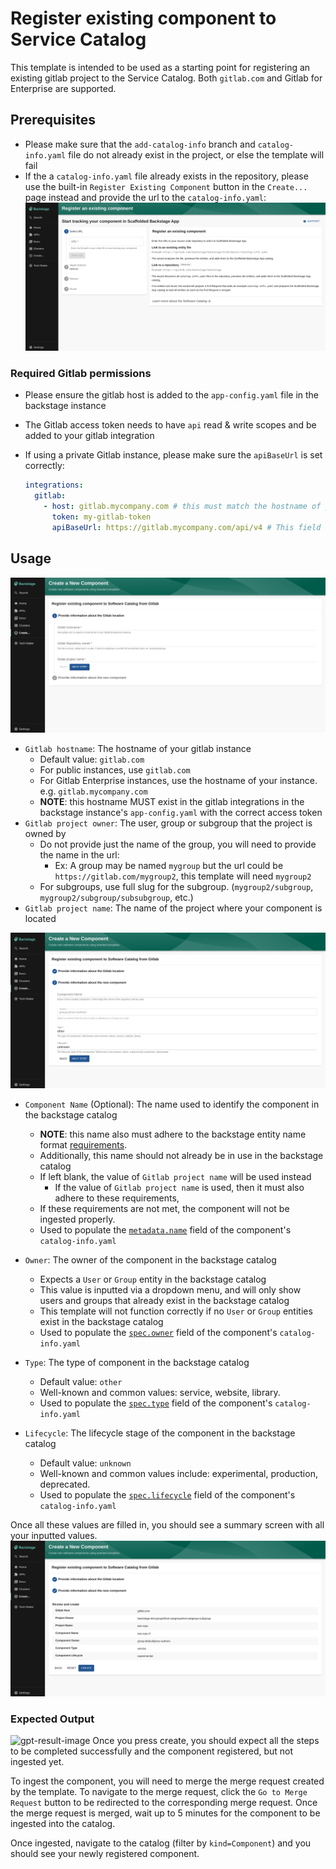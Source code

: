# Register existing component to Service Catalog

This template is intended to be used as a starting point for registering an existing gitlab project to the Service Catalog. Both `gitlab.com` and Gitlab for Enterprise are supported.

## Prerequisites

- Please make sure that the `add-catalog-info` branch and `catalog-info.yaml` file do not already exist in the project, or else the template will fail
- If the a `catalog-info.yaml` file already exists in the repository, please use the built-in `Register Existing Component` button in the `Create...` page instead and provide the url to the `catalog-info.yaml`:
  ![Built-in Register Existing Component](./images/built-in-register-existing-component.png)

### Required Gitlab permissions

- Please ensure the gitlab host is added to the `app-config.yaml` file in the backstage instance
- The Gitlab access token needs to have `api` read & write scopes and be added to your gitlab integration
- If using a private Gitlab instance, please make sure the `apiBaseUrl` is set correctly:

  ```yaml
  integrations:
    gitlab:
      - host: gitlab.mycompany.com # this must match the hostname of your gitlab instance
        token: my-gitlab-token
        apiBaseUrl: https://gitlab.mycompany.com/api/v4 # This field is optional if host is `gitlab.com`
  ```

## Usage

![gitlab-location-info-image](./images/gitlab-location-info.png)

- `Gitlab hostname`: The hostname of your gitlab instance
  - Default value: `gitlab.com`
  - For public instances, use `gitlab.com`
  - For Gitlab Enterprise instances, use the hostname of your instance. e.g. `gitlab.mycompany.com`
  - **NOTE**: this hostname MUST exist in the gitlab integrations in the backstage instance's `app-config.yaml` with the correct access token
- `Gitlab project owner`: The user, group or subgroup that the project is owned by
  - Do not provide just the name of the group, you will need to provide the name in the url:
    - Ex: A group may be named `mygroup` but the url could be `https://gitlab.com/mygroup2`, this template will need `mygroup2`
  - For subgroups, use full slug for the subgroup. (`mygroup2/subgroup`, `mygroup2/subgroup/subsubgroup`, etc.)
- `Gitlab project name`: The name of the project where your component is located

![gitlab-component-info-image](./images/gitlab-component-info.png)

- `Component Name` (Optional): The name used to identify the component in the backstage catalog
  - **NOTE**: this name also must adhere to the backstage entity name format [requirements](https://github.com/backstage/backstage/blob/master/docs/architecture-decisions/adr002-default-catalog-file-format.md#name).
  - Additionally, this name should not already be in use in the backstage catalog
  - If left blank, the value of `Gitlab project name` will be used instead
    - If the value of `Gitlab project name` is used, then it must also adhere to these requirements,
  - If these requirements are not met, the component will not be ingested properly.
  - Used to populate the [`metadata.name`](https://backstage.io/docs/features/software-catalog/descriptor-format/#specowner-required) field of the component's `catalog-info.yaml`
- `Owner`: The owner of the component in the backstage catalog

  - Expects a `User` or `Group` entity in the backstage catalog
  - This value is inputted via a dropdown menu, and will only show users and groups that already exist in the backstage catalog
  - This template will not function correctly if no `User` or `Group` entities exist in the backstage catalog
  - Used to populate the [`spec.owner`](https://backstage.io/docs/features/software-catalog/descriptor-format/#specowner-required) field of the component's `catalog-info.yaml`

- `Type`: The type of component in the backstage catalog
  - Default value: `other`
  - Well-known and common values: service, website, library.
  - Used to populate the [`spec.type`](https://backstage.io/docs/features/software-catalog/descriptor-format#spectype-required) field of the component's `catalog-info.yaml`
- `Lifecycle`: The lifecycle stage of the component in the backstage catalog
  - Default value: `unknown`
  - Well-known and common values include: experimental, production, deprecated.
  - Used to populate the [`spec.lifecycle`](https://backstage.io/docs/features/software-catalog/descriptor-format/#speclifecycle-required) field of the component's `catalog-info.yaml`

Once all these values are filled in, you should see a summary screen with all your inputted values.
![gitlab-summary-image](./images/gitlab-summary.png)

### Expected Output

![gpt-result-image](gpt-result.png)
Once you press create, you should expect all the steps to be completed successfully and the component registered, but not ingested yet.

To ingest the component, you will need to merge the merge request created by the template.
To navigate to the merge request, click the `Go to Merge Request` button to be redirected to the corresponding merge request.
Once the merge request is merged, wait up to 5 minutes for the component to be ingested into the catalog.

Once ingested, navigate to the catalog (filter by `kind=Component`) and you should see your newly registered component.
